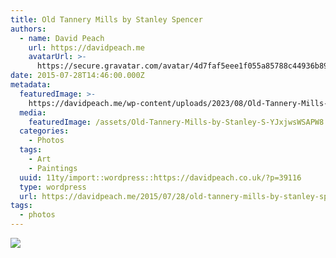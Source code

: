 ```yaml
---
title: Old Tannery Mills by Stanley Spencer
authors:
  - name: David Peach
    url: https://davidpeach.me
    avatarUrl: >-
      https://secure.gravatar.com/avatar/4d7faf5eee1f055a85788c44936b8995eaab6dfb004e7854ec747ccb272e91ee?s=96&d=mm&r=g
date: 2015-07-28T14:46:00.000Z
metadata:
  featuredImage: >-
    https://davidpeach.me/wp-content/uploads/2023/08/Old-Tannery-Mills-by-Stanley-Spencer.jpg
  media:
    featuredImage: /assets/Old-Tannery-Mills-by-Stanley-S-YJxjwsWSAPW8.jpg
  categories:
    - Photos
  tags:
    - Art
    - Paintings
  uuid: 11ty/import::wordpress::https://davidpeach.co.uk/?p=39116
  type: wordpress
  url: https://davidpeach.me/2015/07/28/old-tannery-mills-by-stanley-spencer/
tags:
  - photos
---
```

[![](/assets/Old-Tannery-Mills-by-Stanley-S-DM9vWH8NXlih.jpg)](/assets/Old-Tannery-Mills-by-Stanley-S-DM9vWH8NXlih.jpg)